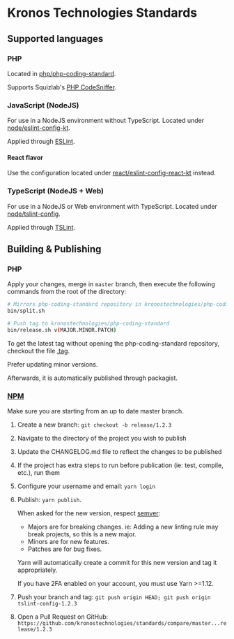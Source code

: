 # Kronos Technologies Standards

## Supported languages

### PHP

Located in [php/php-coding-standard](php/php-coding-standard).

Supports Squizlab's [PHP CodeSniffer](https://github.com/squizlabs/PHP_CodeSniffer).


### JavaScript (NodeJS)

For use in a NodeJS environment without TypeScript. Located under [node/eslint-config-kt](node/eslint-config-kt).

Applied through [ESLint](https://eslint.org/).

#### React flavor

Use the configuration located under [react/eslint-config-react-kt](react/eslint-config-react-kt) instead.


### TypeScript (NodeJS + Web)

For use in a NodeJS or Web environment with TypeScript. Located under [node/tslint-config](node/tslint-config).

Applied through [TSLint](https://palantir.github.io/tslint/).


## Building & Publishing

### PHP

Apply your changes, merge in `master` branch, then execute the following commands from the root of the directory:

```bash
# Mirrors php-coding-standard repository in kronostechnologies/php-coding-standard
bin/split.sh

# Push tag to kronostechnologies/php-coding-standard
bin/release.sh v(MAJOR.MINOR.PATCH)
```

To get the latest tag without opening the php-coding-standard repository, checkout the file [.tag](php/php-coding-standard/.tag).

Prefer updating minor versions. 

Afterwards, it is automatically published through packagist.


### [NPM](npmjs.org)

Make sure you are starting from an up to date master branch.

1. Create a new branch: `git checkout -b release/1.2.3`
1. Navigate to the directory of the project you wish to publish
1. Update the CHANGELOG.md file to reflect the changes to be published
1. If the project has extra steps to run before publication (ie: test, compile, etc.), run them
1. Configure your username and email: `yarn login`
1. Publish: `yarn publish`.

   When asked for the new version, respect [semver](https://semver.org/):
      * Majors are for breaking changes. ie: Adding a new linting rule may break projects, so this is a new major.
      * Minors are for new features.
      * Patches are for bug fixes.
   
   Yarn will automatically create a commit for this new version and tag it appropriately.

   If you have 2FA enabled on your account, you must use Yarn >=1.12.
1. Push your branch and tag: `git push origin HEAD; git push origin tslint-config-1.2.3`
1. Open a Pull Request on GitHub: `https://github.com/kronostechnologies/standards/compare/master...release/1.2.3`
